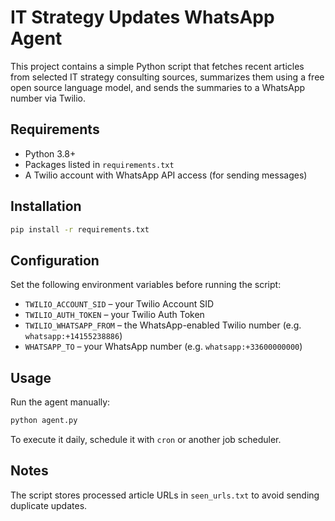 # IT Strategy Updates WhatsApp Agent

This project contains a simple Python script that fetches recent
articles from selected IT strategy consulting sources, summarizes them
using a free open source language model, and sends the summaries to a
WhatsApp number via Twilio.

## Requirements

- Python 3.8+
- Packages listed in `requirements.txt`
- A Twilio account with WhatsApp API access (for sending messages)

## Installation

```bash
pip install -r requirements.txt
```

## Configuration

Set the following environment variables before running the script:

- `TWILIO_ACCOUNT_SID` – your Twilio Account SID
- `TWILIO_AUTH_TOKEN` – your Twilio Auth Token
- `TWILIO_WHATSAPP_FROM` – the WhatsApp-enabled Twilio number (e.g. `whatsapp:+14155238886`)
- `WHATSAPP_TO` – your WhatsApp number (e.g. `whatsapp:+33600000000`)

## Usage

Run the agent manually:

```bash
python agent.py
```

To execute it daily, schedule it with `cron` or another job scheduler.

## Notes

The script stores processed article URLs in `seen_urls.txt` to avoid
sending duplicate updates.

